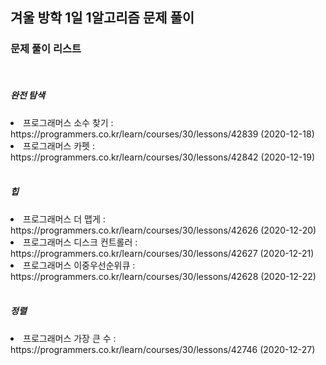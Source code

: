 <h2>겨울 방학 1일 1알고리즘 문제 풀이</h2>

<h3>문제 풀이 리스트</h3>
<br>
<h5>완전 탐색</h5>
<li>프로그래머스 소수 찾기 : https://programmers.co.kr/learn/courses/30/lessons/42839 (2020-12-18)</li>
<li>프로그래머스 카펫 : https://programmers.co.kr/learn/courses/30/lessons/42842 (2020-12-19)</li>
<br>
<h5>힙</h5>
<li>프로그래머스 더 맵게 : https://programmers.co.kr/learn/courses/30/lessons/42626 (2020-12-20)</li>
<li>프로그래머스 디스크 컨트롤러 : https://programmers.co.kr/learn/courses/30/lessons/42627 (2020-12-21)</li>
<li>프로그래머스 이중우선순위큐 : https://programmers.co.kr/learn/courses/30/lessons/42628 (2020-12-22)</li>
<br>
<h5>정렬 </h5>
<li>프로그래머스 가장 큰 수 : https://programmers.co.kr/learn/courses/30/lessons/42746 (2020-12-27)</li>

